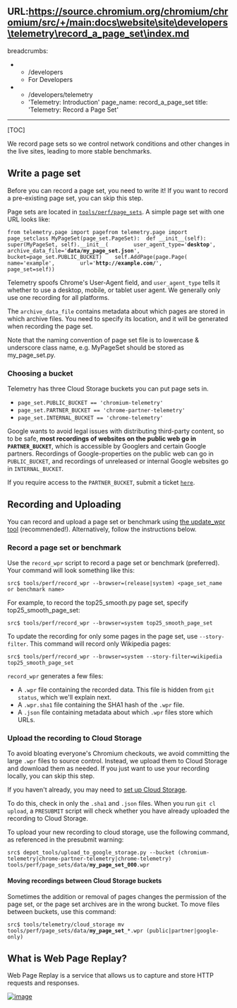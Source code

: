 URL:https://source.chromium.org/chromium/chromium/src/+/main:docs\website\site\developers\telemetry\record_a_page_set\index.md
---
breadcrumbs:
- - /developers
  - For Developers
- - /developers/telemetry
  - 'Telemetry: Introduction'
page_name: record_a_page_set
title: 'Telemetry: Record a Page Set'
---

[TOC]

We record page sets so we control network conditions and other changes in the
live sites, leading to more stable benchmarks.

## Write a page set

Before you can record a page set, you need to write it! If you want to record a
pre-existing page set, you can skip this step.

Page sets are located in
[`tools/perf/page_sets`](https://code.google.com/p/chromium/codesearch#chromium/src/tools/perf/page_sets/).
A simple page set with one URL looks like:

<pre><code>from telemetry.page import pagefrom telemetry.page import page_setclass MyPageSet(page_set.PageSet):  def __init__(self):    super(MyPageSet, self).__init__(        user_agent_type='<b>desktop</b>',        archive_data_file='<b>data/my_page_set.json</b>',        bucket=page_set.PUBLIC_BUCKET)    self.AddPage(page.Page(        name='example',        url='<b>http://example.com/</b>',        page_set=self))
</code></pre>

Telemetry spoofs Chrome's User-Agent field, and `user_agent_type` tells it
whether to use a desktop, mobile, or tablet user agent. We generally only use
one recording for all platforms.

The `archive_data_file` contains metadata about which pages are stored in which
archive files. You need to specify its location, and it will be generated when
recording the page set.

Note that the naming convention of page set file is to lowercase & underscore
class name, e.g. MyPageSet should be stored as my_page_set.py.

### Choosing a bucket

Telemetry has three Cloud Storage buckets you can put page sets in.

*   `page_set.PUBLIC_BUCKET == 'chromium-telemetry'`
*   `page_set.PARTNER_BUCKET == 'chrome-partner-telemetry'`
*   `page_set.INTERNAL_BUCKET == 'chrome-telemetry'`

Google wants to avoid legal issues with distributing third-party content, so to
be safe, **most recordings of websites on the public web go in
`PARTNER_BUCKET`**, which is accessible by Googlers and certain Google partners.
Recordings of Google-properties on the public web can go in `PUBLIC_BUCKET`, and
recordings of unreleased or internal Google websites go in `INTERNAL_BUCKET`. 

If you require access to the `PARTNER_BUCKET`, submit a ticket [`here`](https://bugs.chromium.org/p/chromium/issues/entry?template=Chromium+Perf+Test+Data%2C+Resource+or+Access+Request).

## Recording and Uploading

You can record and upload a page set or benchmark using
[the update_wpr tool](https://source.chromium.org/chromium/chromium/src/+/main:tools/perf/recording_benchmarks.md)
(recommended!). Alternatively, follow the instructions below.

### Record a page set or benchmark

Use the `record_wpr` script to record a page set or benchmark (preferred). Your
command will look something like this:

```none
src$ tools/perf/record_wpr --browser=(release|system) <page_set_name or benchmark name>
```

For example, to record the top25_smooth.py page set, specify
top25_smooth_page_set:

```none
src$ tools/perf/record_wpr --browser=system top25_smooth_page_set
```

To update the recording for only some pages in the page set, use
`--story-filter`. This command will record only Wikipedia pages:

```none
src$ tools/perf/record_wpr --browser=system --story-filter=wikipedia top25_smooth_page_set
```

`record_wpr` generates a few files:

*   A `.wpr` file containing the recorded data. This file is hidden from
            `git status`, which we'll explain next.
*   A `.wpr.sha1` file containing the SHA1 hash of the `.wpr` file.
*   A `.json` file containing metadata about which `.wpr` files store
            which URLs.

### Upload the recording to Cloud Storage

To avoid bloating everyone's Chromium checkouts, we avoid committing the large
`.wpr` files to source control. Instead, we upload them to Cloud Storage and
download them as needed. If you just want to use your recording locally, you can
skip this step.

If you haven't already, you may need to [set up Cloud
Storage](/developers/telemetry/upload_to_cloud_storage).

To do this, check in only the `.sha1` and `.json` files. When you run `git cl
upload`, a `PRESUBMIT` script will check whether you have already uploaded the
recording to Cloud Storage.

To upload your new recording to cloud storage, use the following command, as
referenced in the presubmit warning:

<pre><code>src$ depot_tools/upload_to_google_storage.py --bucket (chromium-telemetry|chrome-partner-telemetry|chrome-telemetry) tools/perf/page_sets/data/<b>my_page_set_000</b>.wpr
</code></pre>

#### Moving recordings between Cloud Storage buckets

Sometimes the addition or removal of pages changes the permission of the page
set, or the page set archives are in the wrong bucket. To move files between
buckets, use this command:

<pre><code>src$ tools/telemetry/cloud_storage mv tools/perf/page_sets/data/<b>my_page_set</b>_*.wpr (public|partner|google-only)
</code></pre>

## What is Web Page Replay?

Web Page Replay is a service that allows us to capture and store HTTP requests
and responses.

[<img alt="image"
src="/developers/telemetry/record_a_page_set/WebPageReplayDiagram.png">](/developers/telemetry/record_a_page_set/WebPageReplayDiagram.png)
